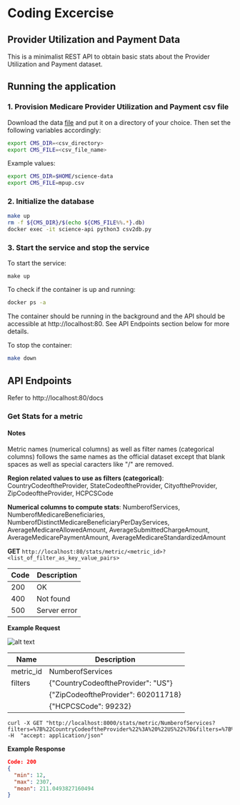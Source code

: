 # Coding Excercise
## Provider Utilization and Payment Data
This is a minimalist REST API to obtain basic stats about the Provider Utilization and Payment dataset.

## Running the application
### 1. Provision Medicare Provider Utilization and Payment csv file
Download the data [file](https://data.cms.gov/Medicare-Physician-Supplier/Medicare-Provider-Utilization-and-Payment-Data-Phy/fs4p-t5eq/data) and put it on a directory of your choice. 
Then set the following variables accordingly:
```bash
export CMS_DIR=<csv_directory>
export CMS_FILE=<csv_file_name>
```
Example values:
```bash
export CMS_DIR=$HOME/science-data
export CMS_FILE=mpup.csv
```

### 2. Initialize the database
```bash
make up
rm -f ${CMS_DIR}/$(echo ${CMS_FILE%%.*}.db)
docker exec -it science-api python3 csv2db.py
```

### 3. Start the service and stop the service
To start the service:
```
make up
```
To check if the container is up and running:
```bash
docker ps -a
```
The container should be running in the background and the API should be accessible at http://localhost:80. See API Endpoints section below for more details.

To stop the container:

```bash
make down
```

## API Endpoints
Refer to http://localhost:80/docs

### Get Stats for a metric
#### Notes
Metric names (numerical columns) as well as filter names (categorical columns) follows the same names as the official dataset except that blank spaces as well as special caracters like "/" are removed.

**Region related values to use as filters (categorical)**: CountryCodeoftheProvider, StateCodeoftheProvider, CityoftheProvider, ZipCodeoftheProvider, HCPCSCode

**Numerical columns to compute stats**: NumberofServices, NumberofMedicareBeneficiaries, NumberofDistinctMedicareBeneficiaryPerDayServices, AverageMedicareAllowedAmount, AverageSubmittedChargeAmount, AverageMedicarePaymentAmount, AverageMedicareStandardizedAmount

**GET** `http://localhost:80/stats/metric/<metric_id>?<list_of_filter_as_key_value_pairs>`

| Code | Description  |
| ---- | ------------ |
| 200  | OK |
| 400  | Not found |
| 500  | Server error |

**Example Request**

![alt text](https://gist.githubusercontent.com/arllanos/ade072aa76cf53c358ed8504b62a460f/raw/9650017aaaad6e4e3fa3c0cea884a68a48ca99a9/science-api-gist.JPG "Stats request")

| Name | Description  |
| ---- | ------------ |
| metric_id  | NumberofServices |
| filters  | {"CountryCodeoftheProvider": "US"} |
|   | {"ZipCodeoftheProvider": 602011718} |
|   | {"HCPCSCode": 99232} |

```
curl -X GET "http://localhost:8000/stats/metric/NumberofServices?filters=%7B%22CountryCodeoftheProvider%22%3A%20%22US%22%7D&filters=%7B%22ZipCodeoftheProvider%22%3A%20602011718%7D&filters=%7B%22HCPCSCode%22%3A%2099232%7D" -H  "accept: application/json"
```

**Example Response**
```json
Code: 200
{
  "min": 12,
  "max": 2307,
  "mean": 211.0493827160494
}
```
